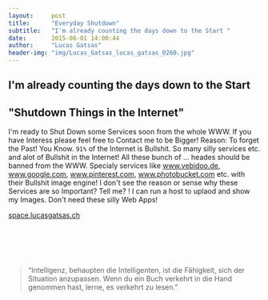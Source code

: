 ```yaml
---
layout:     post
title:      "Everyday Shutdown"
subtitle:   "I'm already counting the days down to the Start "
date:       2015-06-01 14:00:44
author:     "Lucas Gatsas"
header-img: "img/Lucas_Gatsas_lucas_gatsas_0260.jpg"
---
```

<h2 class="section-heading">I'm already counting the days down to the Start</h2>
<h2 class="section-heading">"Shutdown Things in the Internet"</h2>

I'm ready to Shut Down some Services soon from the whole WWW. If you have Interess please feel free to Contact me to be Bigger!
Reason: To forget the Past! You Know. <code>91%</code> of the Internet is Bullshit. So many silly services etc. and alot of Bullshit in the Internet!
All these bunch of ... heades should be banned from the WWW. Specialy services like www.vebidoo.de, www.google.com, www.pinterest.com, www.photobucket.com etc. with their Bullshit image engine! I don't see the reason or sense why these Services are so Important? Tell me? ! I can run a host to uplaod and show my Images. Don't need these silly Web Apps! 

<a href="http://space.lucasgatsas.ch/64376473647637467364634376437647364736473647356736537657365763576375673657365763756376">space.lucasgatsas.ch</a>

<br><br>


<br>
<blockquote>
“Intelligenz, behaupten die Intelligenten, ist die Fähigkeit, sich der Situation anzupassen. Wenn du ein Buch verkehrt in die Hand genommen hast, lerne, es verkehrt zu lesen.” 
</blockquote>

